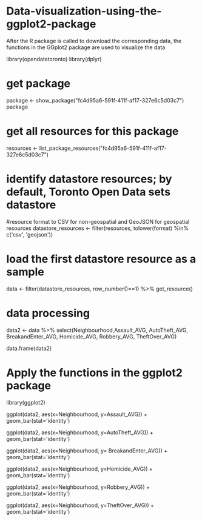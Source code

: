 # Data-visualization-using-the-ggplot2-package
After the R package is called to download the corresponding data, the functions in the GGplot2 package are used to visualize the data

library(opendatatoronto)
library(dplyr)

# get package
package <- show_package("fc4d95a6-591f-411f-af17-327e6c5d03c7")
package

# get all resources for this package
resources <- list_package_resources("fc4d95a6-591f-411f-af17-327e6c5d03c7")

# identify datastore resources; by default, Toronto Open Data sets datastore 
#resource format to CSV for non-geospatial and GeoJSON for geospatial resources
datastore_resources <- filter(resources, tolower(format) %in% c('csv', 'geojson'))

# load the first datastore resource as a sample
data <- filter(datastore_resources, row_number()==1) %>% get_resource()

# data processing
data2 <- data %>%
  select(Neighbourhood,Assault_AVG,
         AutoTheft_AVG,
         BreakandEnter_AVG,
         Homicide_AVG,
         Robbery_AVG,
         TheftOver_AVG)

data.frame(data2)

# Apply the functions in the ggplot2 package
library(ggplot2)

ggplot(data2, aes(x=Neighbourhood, y=Assault_AVG)) + 
  geom_bar(stat='identity')
  
ggplot(data2, aes(x=Neighbourhood, y=AutoTheft_AVG)) + 
  geom_bar(stat='identity')

ggplot(data2, aes(x=Neighbourhood, y= BreakandEnter_AVG)) + 
  geom_bar(stat='identity')


ggplot(data2, aes(x=Neighbourhood, y=Homicide_AVG)) + 
  geom_bar(stat='identity')

ggplot(data2, aes(x=Neighbourhood, y=Robbery_AVG)) + 
  geom_bar(stat='identity')

ggplot(data2, aes(x=Neighbourhood, y=TheftOver_AVG)) + 
  geom_bar(stat='identity')






